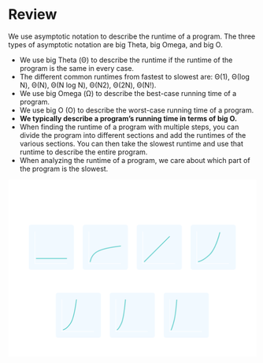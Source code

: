 # Review
We use asymptotic notation to describe the runtime of a program. The three types of asymptotic notation are big Theta, big Omega, and big O.
* We use big Theta (Θ) to describe the runtime if the runtime of the program is the same in every case.
* The different common runtimes from fastest to slowest are: Θ(1), Θ(log N), Θ(N), Θ(N log N), Θ(N2), Θ(2N), Θ(N!).
* We use big Omega (Ω) to describe the best-case running time of a program.
* We use big O (O) to describe the worst-case running time of a program.
* **We typically describe a program’s running time in terms of big O.**
* When finding the runtime of a program with multiple steps, you can divide the program into different sections and add the runtimes of the various sections. You can then take the slowest runtime and use that runtime to describe the entire program.
* When analyzing the runtime of a program, we care about which part of the program is the slowest.

![Common Runtimes](runtimes.png)